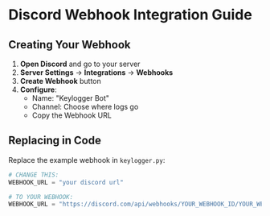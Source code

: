 # Discord Webhook Integration Guide

## Creating Your Webhook

1. **Open Discord** and go to your server
2. **Server Settings** → **Integrations** → **Webhooks**
3. **Create Webhook** button
4. **Configure**:
   - Name: "Keylogger Bot"
   - Channel: Choose where logs go
   - Copy the Webhook URL

## Replacing in Code

Replace the example webhook in `keylogger.py`:

```python
# CHANGE THIS:
WEBHOOK_URL = "your discord url"

# TO YOUR WEBHOOK:
WEBHOOK_URL = "https://discord.com/api/webhooks/YOUR_WEBHOOK_ID/YOUR_WEBHOOK_TOKEN"
